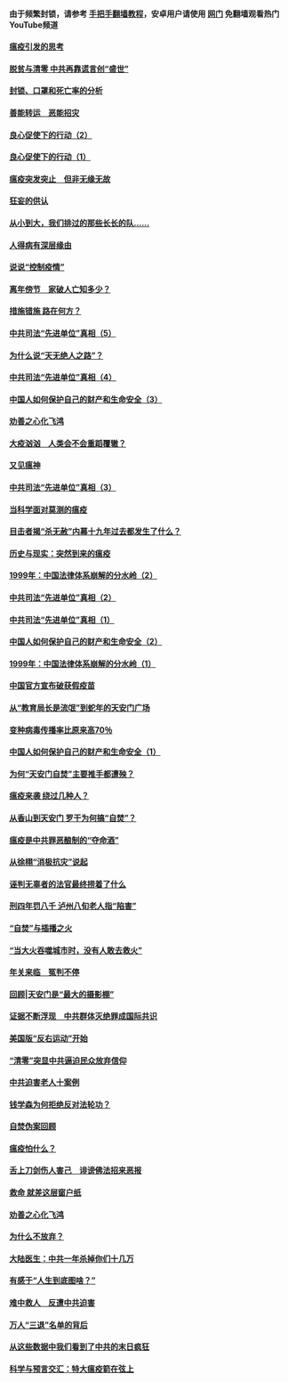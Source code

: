 #### 由于频繁封锁，请参考 [手把手翻墙教程](https://github.com/gfw-breaker/guides/wiki/)，安卓用户请使用 [网门](https://github.com/gfw-breaker/nogfw/blob/master/dl.md?t=03042200) 免翻墙观看热门YouTube频道 

#### [瘟疫引发的思考](../pages/19/421594.md?t=03042200) 

#### [脱贫与清零 中共再靠谎言创“盛世”](../pages/19/421590.md?t=03042200) 

#### [封锁、口罩和死亡率的分析](../pages/19/421495.md?t=03042200) 

#### [善能转运　恶能招灾](../pages/19/421334.md?t=03042200) 

#### [良心促使下的行动（2）](../pages/19/421361.md?t=03042200) 

#### [良心促使下的行动（1）](../pages/19/421302.md?t=03042200) 

#### [瘟疫突发突止　但非无缘无故](../pages/19/421281.md?t=03042200) 

#### [狂妄的供认](../pages/19/421199.md?t=03042200) 

#### [从小到大，我们排过的那些长长的队……](../pages/19/421243.md?t=03042200) 

#### [人得病有深层缘由](../pages/19/420864.md?t=03042200) 

#### [说说“控制疫情”](../pages/19/420831.md?t=03042200) 

#### [离年傍节　家破人亡知多少？](../pages/19/420563.md?t=03042200) 

#### [措施错施  路在何方？](../pages/19/420076.md?t=03042200) 

#### [中共司法“先进单位”真相（5）](../pages/19/419453.md?t=03042200) 

#### [为什么说“天无绝人之路”？](../pages/19/419618.md?t=03042200) 

#### [中共司法“先进单位”真相（4）](../pages/19/419452.md?t=03042200) 

#### [中国人如何保护自己的财产和生命安全（3）](../pages/19/419405.md?t=03042200) 

#### [劝善之心化飞鸿](../pages/19/418758.md?t=03042200) 

#### [大疫汹汹　人类会不会重蹈覆辙？](../pages/19/419691.md?t=03042200) 

#### [又见瘟神](../pages/19/419225.md?t=03042200) 

#### [中共司法“先进单位”真相（3）](../pages/19/419451.md?t=03042200) 

#### [当科学面对莫测的瘟疫](../pages/19/419625.md?t=03042200) 

#### [目击者揭“杀无赦”内幕十九年过去都发生了什么？](../pages/19/419617.md?t=03042200) 

#### [历史与现实：突然到来的瘟疫](../pages/19/419619.md?t=03042200) 

#### [1999年：中国法律体系崩解的分水岭（2）](../pages/19/419455.md?t=03042200) 

#### [中共司法“先进单位”真相（2）](../pages/19/419450.md?t=03042200) 

#### [中共司法“先进单位”真相（1）](../pages/19/419449.md?t=03042200) 

#### [中国人如何保护自己的财产和生命安全（2）](../pages/19/419404.md?t=03042200) 

#### [1999年：中国法律体系崩解的分水岭（1）](../pages/19/419454.md?t=03042200) 

#### [中国官方宣布破获假疫苗](../pages/19/419504.md?t=03042200) 

#### [从“教育局长是流氓”到蛇年的天安门广场](../pages/19/419470.md?t=03042200) 

#### [变种病毒传播率比原来高70％](../pages/19/419456.md?t=03042200) 

#### [中国人如何保护自己的财产和生命安全（1）](../pages/19/419403.md?t=03042200) 

#### [为何“天安门自焚”主要推手都遭殃？](../pages/19/419348.md?t=03042200) 

#### [瘟疫来袭 绕过几种人？](../pages/19/419349.md?t=03042200) 

#### [从香山到天安门 罗干为何搞“自焚”？](../pages/19/419270.md?t=03042200) 

#### [瘟疫是中共罪恶酿制的“夺命酒”](../pages/19/419223.md?t=03042200) 

#### [从徐栩“消极抗灾”说起](../pages/19/419224.md?t=03042200) 

#### [诬判无辜者的法官最终捞着了什么](../pages/19/419268.md?t=03042200) 

#### [刑四年罚八千 泸州八旬老人指“陷害”](../pages/19/419232.md?t=03042200) 

#### [“自焚”与插播之火](../pages/19/419226.md?t=03042200) 

#### [“当大火吞噬城市时，没有人敢去救火”](../pages/19/419077.md?t=03042200) 

#### [年关来临　冤判不停](../pages/19/419093.md?t=03042200) 

#### [回顾|天安门是“最大的摄影棚”](../pages/19/380866.md?t=03042200) 

#### [证据不断浮现　中共群体灭绝罪成国际共识](../pages/19/419031.md?t=03042200) 

#### [美国版“反右运动”开始](../pages/19/419030.md?t=03042200) 

#### [“清零”突显中共逼迫民众放弃信仰](../pages/19/418995.md?t=03042200) 

#### [中共迫害老人十案例](../pages/19/418831.md?t=03042200) 

#### [钱学森为何拒绝反对法轮功？](../pages/19/418905.md?t=03042200) 

#### [自焚伪案回顾](../pages/19/418799.md?t=03042200) 

#### [瘟疫怕什么？](../pages/19/418800.md?t=03042200) 

#### [舌上刀剑伤人害己　诽谤佛法招来恶报](../pages/19/418731.md?t=03042200) 

#### [救命 就差这层窗户纸](../pages/19/418706.md?t=03042200) 

#### [劝善之心化飞鸿](../pages/19/416766.md?t=03042200) 

#### [为什么不放弃？](../pages/19/418691.md?t=03042200) 

#### [大陆医生：中共一年杀掉你们十几万](../pages/19/418670.md?t=03042200) 

#### [有感于“人生到底图啥？”](../pages/19/418624.md?t=03042200) 

#### [难中救人　反遭中共迫害](../pages/19/418414.md?t=03042200) 

#### [万人“三退”名单的背后](../pages/19/418505.md?t=03042200) 

#### [从这些数据中我们看到了中共的末日疯狂](../pages/19/418420.md?t=03042200) 

#### [科学与预言交汇：特大瘟疫箭在弦上](../pages/19/418266.md?t=03042200) 

